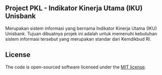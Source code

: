 ## Project PKL - Indikator Kinerja Utama (IKU) Unisbank
Merupakan sistem informasi yang bernama Indikator Kinerja Utama (IKU) Unisbank. Tujuan dibuatnya projek ini adalah untuk memenuhi kebutuhan sistem informasi tersebut yang merupakan standar dari Kemdikbud RI.


## License
The code is open-sourced software licensed under the [MIT license](https://opensource.org/licenses/MIT).
